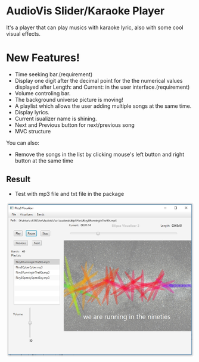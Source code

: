 # AudioVis Slider/Karaoke Player


It's a player that can play musics with karaoke lyric, also with some cool visual effects.

# New Features!

  - Time seeking bar.(requirement)
  - Display one digit after the decimal point for the the numerical values displayed after Length: and Current: in the user interface.(requirement)
  - Volume controling bar.
  - The background universe picture is moving!
  - A playlist which allows the user adding multiple songs at the same time.
  - Display lyrics.
  - Current isualizer name is shining.
  - Next and Previous button for next/previous song
  - MVC structure


You can also:
  - Remove the songs in the list by clicking mouse's left button and right button at the same time

## Result
* Test with mp3 file and txt file in the package


![result](example.JPG)